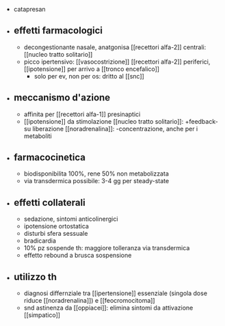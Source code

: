 - catapresan
- ## effetti farmacologici
	- decongestionante nasale, anatgonisa [[recettori alfa-2]] centrali: [[nucleo tratto solitario]]
	- picco ipertensivo: [[vasocostrizione]] [[recettori alfa-2]] periferici, [[ipotensione]] per arrivo a [[tronco encefalico]]
		- solo per ev, non per os: dritto al [[snc]]
- ## meccanismo d'azione
	- affinita per [[recettori alfa-1]] presinaptici
	- [[ipotensione]] da stimolazione [[nucleo tratto solitario]]: +feedback- su liberazione [[noradrenalina]]: -concentrazione, anche per i metaboliti
- ## farmacocinetica
	- biodisponibilita 100%, rene 50% non metabolizzata
	- via transdermica possibile: 3-4 gg per steady-state
- ## effetti collaterali
	- sedazione, sintomi anticolinergici
	- ipotensione ortostatica
	- disturbi sfera sessuale
	- bradicardia
	- 10% pz sospende th: maggiore tolleranza via transdermica
	- effetto rebound a brusca sospensione
- ## utilizzo th
	- diagnosi differnziale tra [[ipertensione]] essenziale (singola dose riduce [[noradrenalina]]) e [[feocromocitoma]]
	- snd astinenza da [[oppiacei]]: elimina sintomi da attivazione [[simpatico]]